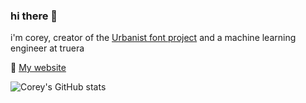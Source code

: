 ### hi there 👋

i'm corey, creator of the [Urbanist font project](https://github.com/coreyhu/Urbanist) and a machine learning engineer at truera 

🔗 [My website](https://www.coreyhu.com)

![Corey's GitHub stats](https://github-readme-stats.vercel.app/api?username=coreyhu&show_icons=true&theme=dracula&custom_title=Github%20Stats&border_radius=10&hide_rank=true)
<!-- 
![Corey's GitHub stats](https://github-readme-stats.vercel.app/api/top-langs/?username=coreyhu&layout=compact&theme=dracula&custom_title=Favorite%20Languages&border_radius=10)
 -->
